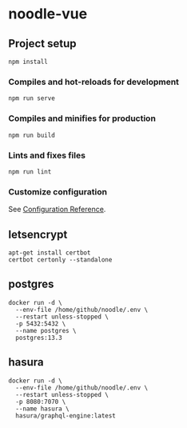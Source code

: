 # noodle-vue

## Project setup
```
npm install
```

### Compiles and hot-reloads for development
```
npm run serve
```

### Compiles and minifies for production
```
npm run build
```

### Lints and fixes files
```
npm run lint
```

### Customize configuration
See [Configuration Reference](https://cli.vuejs.org/config/).


## letsencrypt

```
apt-get install certbot
certbot certonly --standalone
```

## postgres

```
docker run -d \
  --env-file /home/github/noodle/.env \
  --restart unless-stopped \
  -p 5432:5432 \
  --name postgres \
  postgres:13.3
```

## hasura
```
docker run -d \
  --env-file /home/github/noodle/.env \
  --restart unless-stopped \
  -p 8080:7070 \
  --name hasura \
  hasura/graphql-engine:latest
```